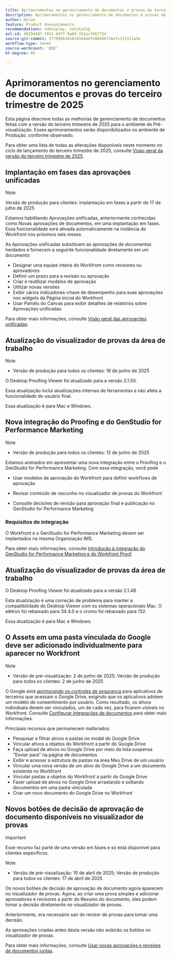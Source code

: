 ```yaml
---
title: Aprimoramentos no gerenciamento de documentos e provas do terceiro trimestre de 2025
description: Aprimoramentos no gerenciamento de documentos e provas do terceiro trimestre de 2025
author: Nolan
feature: Product Announcements
recommendations: noDisplay, noCatalog
exl-id: 4829d487-7041-447f-9a68-fb1acf467734
source-git-commit: 2ff08963018c83e8d4fe88446f26efc115111a5e
workflow-type: tm+mt
source-wordcount: '652'
ht-degree: 0%

---
```


# Aprimoramentos no gerenciamento de documentos e provas do terceiro trimestre de 2025

Esta página descreve todas as melhorias de gerenciamento de documentos feitas com a versão do terceiro trimestre de 2025 para o ambiente de Pré-visualização. Esses aprimoramentos serão disponibilizados no ambiente de Produção, conforme observado.

Para obter uma lista de todas as alterações disponíveis neste momento no ciclo de lançamento do terceiro trimestre de 2025, consulte [Visão geral da versão do terceiro trimestre de 2025](/help/quicksilver/product-announcements/product-releases/25-q3-release-activity/25-q3-release-overview.md).


## Implantação em fases das aprovações unificadas

>[!NOTE]
>
>Versão de produção para clientes: implantação em fases a partir de 17 de julho de 2025


Estamos habilitando Aprovações unificadas, anteriormente conhecidas como Novas aprovações de documentos, em uma implantação em fases. Essa funcionalidade será ativada automaticamente na instância do Workfront nos próximos seis meses.

As Aprovações unificadas substituem as aprovações de documentos herdados e fornecem a seguinte funcionalidade diretamente em um documento:

* Designar uma equipe inteira do Workfront como revisores ou aprovadores
* Definir um prazo para a revisão ou aprovação
* Criar e reutilizar modelos de aprovação
* Utilizar novas versões
* Exibir vários indicadores-chave de desempenho para suas aprovações nos widgets da Página inicial do Workfront
* Usar Painéis do Canvas para exibir detalhes de relatórios sobre Aprovações unificadas

Para obter mais informações, consulte [Visão geral das aprovações unificadas](/help/quicksilver/review-and-approve-work/document-reviews-and-approvals/document-approvals-overview.md).

## Atualização do visualizador de provas da área de trabalho

>[!NOTE]
>
>* Versão de produção para todos os clientes: 16 de junho de 2025

O Desktop Proofing Viewer foi atualizado para a versão 2.1.50.

Essa atualização inclui atualizações internas de ferramentas e não afeta a funcionalidade do usuário final.

Essa atualização é para Mac e Windows.

## Nova integração do Proofing e do GenStudio for Performance Marketing

>[!NOTE]
>
>* Versão de produção para todos os clientes: 12 de junho de 2025

Estamos animados em apresentar uma nova integração entre o Proofing e o GenStudio for Performance Marketing. Com essa integração, você pode

* Usar modelos de aprovação do Workfront para definir workflows de aprovação

* Revisar conteúdo de rascunho no visualizador de provas do Workfront

* Consulte decisões de revisão para aprovação final e publicação no GenStudio for Performance Marketing

### Requisitos de integração

O Workfront e o GenStudio for Performance Marketing devem ser implantados na mesma Organização IMS.

Para obter mais informações, consulte [Introdução à integração do GenStudio for Performance Marketing e do Workfront Proof](/help/quicksilver/workfront-integrations-and-apps/review-and-approval-integrations/wf-proof-and-genstudio.md).

## Atualização do visualizador de provas da área de trabalho

O Desktop Proofing Viewer foi atualizado para a versão 2.1.48.

Esta atualização é uma correção de problema para manter a compatibilidade do Desktop Viewer com os sistemas operacionais Mac. O elétron foi rebaixado para 34.4.0 e o cromo foi rebaixado para 132.

Essa atualização é para Mac e Windows.


## O Assets em uma pasta vinculada do Google deve ser adicionado individualmente para aparecer no Workfront

>[!NOTE]
>
>* Versão de pré-visualização: 2 de junho de 2025; Versão de produção para todos os clientes: 2 de junho de 2025

O Google está [aprimorando os controles de segurança](https://workspace.google.com/blog/product-announcements/enhancing-security-controls-for-google-drive-third-party-apps) para aplicativos de terceiros que acessam o Google Drive, exigindo que os aplicativos adotem um modelo de consentimento por usuário. Como resultado, os ativos individuais devem ser vinculados, um de cada vez, para ficarem visíveis no Workfront. Consulte [Configurar integrações de documentos](/help/quicksilver/administration-and-setup/configure-integrations/configure-document-integrations.md) para obter mais informações.

Principais recursos que permanecem inalterados:

* Pesquisar e filtrar ativos e pastas no modal do Google Drive
* Vincular ativos a objetos do Workfront a partir do Google Drive
* Faça upload de ativos no Google Drive por meio da lista suspensa &quot;Enviar para&quot; na página de documentos
* Exibir e acessar a estrutura de pastas na área Meu Drive de um usuário
* Vincular uma nova versão de um ativo do Google Drive a um documento existente no Workfront
* Vincular pastas a objetos do Workfront a partir do Google Drive
* Fazer upload de ativos no Google Drive arrastando e soltando documentos em uma pasta vinculada
* Criar um novo documento do Google Drive no Workfront


## Novos botões de decisão de aprovação de documento disponíveis no visualizador de provas

>[!IMPORTANT]
>
>Esse recurso faz parte de uma versão em fases e só está disponível para clientes específicos.

>[!NOTE]
>
>* Versão de pré-visualização: 10 de abril de 2025; Versão de produção para todos os clientes: 17 de abril de 2025

Os novos botões de decisão de aprovação de documento agora aparecem no visualizador de provas. Agora, ao criar uma prova simples e adicionar aprovadores e revisores a partir do Resumo do documento, eles podem tomar a decisão diretamente no visualizador de provas.

Anteriormente, era necessário sair do revisor de provas para tomar uma decisão.

As aprovações criadas antes desta versão não exibirão os botões no visualizador de provas.

Para obter mais informações, consulte [Usar novas aprovações e revisões de documentos juntas](/help/quicksilver/review-and-approve-work/document-reviews-and-approvals/doc-approvals-and-proofing.md).
